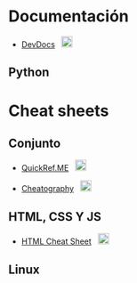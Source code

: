 # Documentación

- [DevDocs](https://devdocs.io/) 
  &nbsp; <img src="https://devdocs.io/favicon.ico" alt="DevDocs" height="20" /> 


## Python

# Cheat sheets

## Conjunto

- [QuickRef.ME](https://quickref.me/) 
  &nbsp; <img src="https://quickref.me/images/favicon.png?v=1" alt="QuickRef.ME" height="20" /> 

- [Cheatography](https://cheatography.com/) 
  &nbsp; <img src="https://cheatography.com/favicon.png" alt="Cheatography" height="20" />

## HTML, CSS Y JS

- [HTML Cheat Sheet](https://htmlcheatsheet.com/) 
  &nbsp; <img src="https://htmlcheatsheet.com/favicon.ico" alt="HTML Cheat Sheet" height="20" />

## Linux